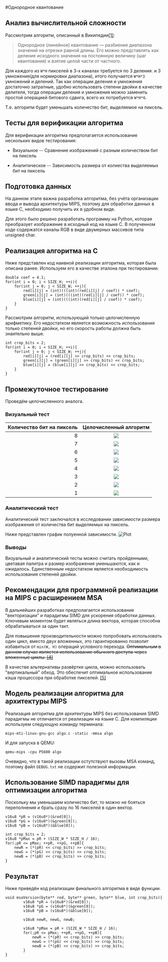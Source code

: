 #Однородное квантование

## Анализ вычислительной сложности

Рассмотрим алгоритм, описанный в Википедии[[1]](https://ru.wikipedia.org/wiki/Квантование_(обработка_сигналов)):

> Однородное (линейное) квантование — разбиение диапазона значений на отрезки равной длины. Его можно представлять как деление исходного значения на постоянную величину (шаг квантования) и взятие целой части от частного.

Для каждого из `W*H` пикселей в 3-х каналах требуется по 3 деления. 
и 3 умножения(для нормировки диапазона), итого получается `W*H*3` умножений и делений. Так как операции деления и умножения достаточно затратные, удобно использовать степени двойки в качестве делителя, тогда операции деления и умножения можно заменить простой операцией битового сдвига, всего их потребуется `W*H*6`.

Т.е. алгоритм будет уменьшать количество бит, выделяемое на пиксель.

## Тесты для верификации алгоритма

Для верификации алгоритма предполагается использование нескольких видов тестирования:

- Визуальное
-- Сравнение изображений с разным количеством бит на пиксель

- Аналитическое
-- Зависимость размера от колиества выделяемых бит на пиксель 

## Подготовка данных

На данном этапе важна разработка алгоритма, без учёта организации ввода и вывода архитектуры MIPS, поэтому  для обработки данных в языке C, необходимо получить их в удобном виде.

Для этого было решено разработать программу на Python, которая преобразует изображение в исходный код на языке C. В полученном коде содержатся каналы RGB в виде двумерных массивов типа unsigned char.

## Реализация алгоритма на C

Ниже представлен код наивной реализации алгоритма, которая была описана ранее. Используем его в качестве эталона при тестировании.
	
	double coef = 4.1; 
    for(int i = 0; i < SIZE_H; ++i){
		for(int j = 0; j < SIZE_W; ++j){
			red[i][j] = (int)(((int)(red[i][j] / coef)) * coef);
			green[i][j] = (int)(((int)(red[i][j] / coef)) * coef);
			blue[i][j] = (int)(((int)(red[i][j] / coef)) * coef);
		}
	}

Рассмотрим алгоритм, использующий только целочисленную арифметику. Его недостатком является возможность использования только степеней двойки, но его скорость работы должна быть знаительно выше.
	
	int crop_bits = 2; 
    for(int i = 0; i < SIZE_H; ++i){
        for(int j = 0; j < SIZE_W; ++j){
            red[i][j] = (red[i][j] >> crop_bits) << crop_bits;
            green[i][j] = (green[i][j] >> crop_bits) << crop_bits;
            blue[i][j] = (blue[i][j] >> crop_bits) << crop_bits;
        }
    }

## Промежуточное тестирование

Проведём целочисленного аналога. 

### Визуальный тест

|Количество бит на пиксель|Целочисленный алгоритм            |
|------------------------:|:--------------------------------:|
|8                        |![](./imgs/test1.png)                    |
|7                        |![](./imgs/test2.png)                    |
|6                        |![](./imgs/test3.png)                    |
|5                        |![](./imgs/test4.png)                    |
|4                        |![](./imgs/test5.png)                    |
|3                        |![](./imgs/test6.png)                    |
|2                        |![](./imgs/test7.png)                    |
|1                        |![](./imgs/test8.png)                    |

### Аналитический тест

Аналитический тест заключался в исследовании зависимости размера изображения от количества бит выделяемых на пиксель.

Ниже представлен график полуенной зависимости.
![Plot](./imgs/plot23.png) 

### Выводы

Визуальный и аналитический тесты можно считать пройденными, цветавая палитра и размер изображения уменьшаются, как и ожидалось. Единственным недостатком является необходимость использования степеней двойки.

## Рекомендации для программной реализации на MIPS c расширением MSA

В дальнейших разработках предполагается использование "векторизации" и парадигмы SIMD для ускорения обработки данных. Ключевым моментом будет являться длина вектора, которая способна обрабатываться за один такт. 

Для повышения производительности можно попробовать использовать один цикл, вместо двух вложенных, это гарантированно позволит избавиться от `min(W, H)` операций условного перехода. ~~Оптимальным в данном случае является использование обычного доступа через вложенные циклы. [[4]](http://nadeausoftware.com/articles/2012/06/c_c_tip_how_loop_through_multi_dimensional_arrays_quickly)~~ 

В качестве альтернативы развёртке цикла, можно использовать "вертикальный" обход. Это обеспечит оптимальное использование кэша процессора при обработке пикселей. [[5]](https://habrahabr.ru/post/326900/)

## Модель реализации алгоритма для архитектуры MIPS

Реализация алгоритма для архитектуры MIPS без использования SIMD парадигмы не отличается от реализации на языке C. Для компиляции используем следующую команду терминала:
	
	mips-mti-linux-gnu-gcc algo.c -static -mmsa algo 

И для запуска в QEMU:

	qemu-mips -cpu P5600 algo

Очевидно, что в такой реализации остутствуют вызовы MSA команд, поэтому файл `DEBUG.txt` не содержит полезной информации.

## Использование SIMD парадигмы для оптимизации алгоритма

Поскольку мы уменьшаем количество бит, то можно не бояться переполнения и брать сразу по 16 пикселей в один вектор.

	v16u8 *pR = (v16u8*)(&red[0]);
	v16u8 *pG = (v16u8*)(&green[0]);
	v16u8 *pB = (v16u8*)(&blue[0]);

    int crop_bits = 2;
	v16u8 *pMax = pR + (SIZE_W * SIZE_H / 16); 
	for(;pR <= pMax; ++pR, ++pG, ++pB){
		newR = (*(pR) << crop_bits) >> crop_bits; 
        newG = (*(pG) << crop_bits) >> crop_bits;
        newB = (*(pB) << crop_bits) >> crop_bits;
	}

## Результат 

Ниже приведён код реализации финального алгоритма в виде функции.

    void msaVersion(byte** red, byte** green, byte** blue, int crop_bits){
            v16u8 *pR = (v16u8*)(&red[0]);
            v16u8 *pG = (v16u8*)(&green[0]);
            v16u8 *pB = (v16u8*)(&blue[0]);
            
            v16u8 newR, newG, newB;

            v16u8 *pMax = pR + (SIZE_W * SIZE_H / 16); 
            for(;pR <= pMax; ++pR, ++pG, ++pB){
                newR = (*(pR) << crop_bits) >> crop_bits; 
                newG = (*(pG) << crop_bits) >> crop_bits;
                newB = (*(pB) << crop_bits) >> crop_bits;
            }
    }

